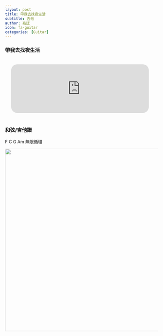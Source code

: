 ```yaml
---
layout: post
title: 帶我去找夜生活
subtitle: 吉他
author: 兆廷
icon: fa-guitar
categories: [Guitar]
---
```


<h3>帶我去找夜生活</h3>
<iframe width="90%" height="160" src="https://clyp.it/0tcqou05/widget" frameborder="0" style="margin: 20px;  border-radius: 20px;"></iframe>

<h3>和弦/吉他譜</h3>
<p>F C G Am 無限循環</p>
  <img src="https://jtchen0528.github.io/blog/assets/files/吉他譜_帶我去找夜生活.jpg" class="responsive" width="600" height="400" style="max-width: 100%;  height: auto;">
<br>
